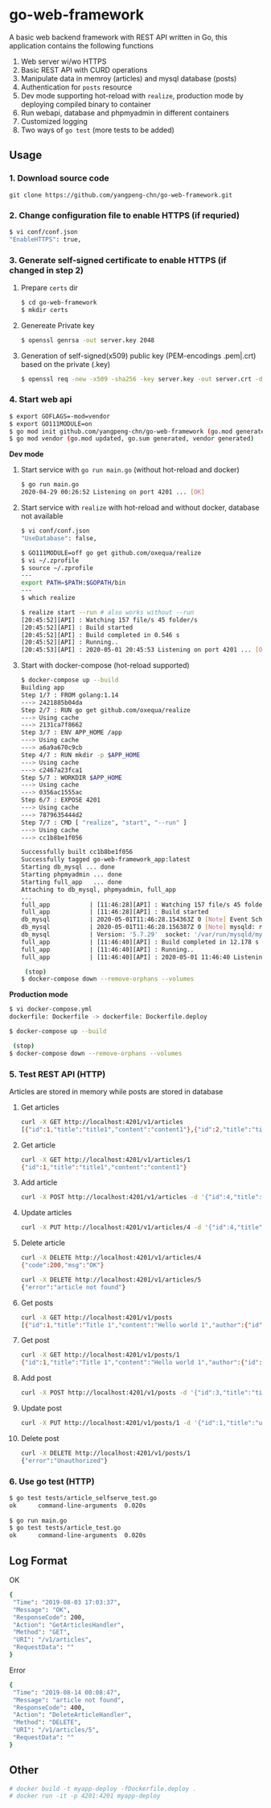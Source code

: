 # go-web-framework

A basic web backend framework with REST API written in Go, this application contains the following functions

1. Web server wi/wo HTTPS
2. Basic REST API with CURD operations
3. Manipulate data in memroy (articles) and mysql database (posts)
4. Authentication for `posts` resource
5. Dev mode supporting hot-reload with `realize`, production mode by deploying compiled binary to container
6. Run webapi, database and phpmyadmin in different containers
7. Customized logging
8. Two ways of `go test` (more tests to be added)

## Usage

### 1. Download source code

```
git clone https://github.com/yangpeng-chn/go-web-framework.git
```

### 2. Change configuration file to enable HTTPS (if requried)

```bash
$ vi conf/conf.json
"EnableHTTPS": true,
```
	
### 3. Generate self-signed certificate to enable HTTPS (if changed in step 2)

1. Prepare `certs` dir

	```bash
	$ cd go-web-framework
	$ mkdir certs
	```
		
2. Genereate Private key

	```bash
	$ openssl genrsa -out server.key 2048
	```

3. Generation of self-signed(x509) public key (PEM-encodings .pem|.crt) based on the private (.key)

	```bash
	$ openssl req -new -x509 -sha256 -key server.key -out server.crt -days 3650
	```

### 4. Start web api

```bash
$ export GOFLAGS=-mod=vendor
$ export GO111MODULE=on 
$ go mod init github.com/yangpeng-chn/go-web-framework (go.mod generated)
$ go mod vendor (go.mod updated, go.sum generated, vendor generated)
```

**Dev mode**

1. Start service with `go run main.go` (without hot-reload and docker)

	```bash
	$ go run main.go
	2020-04-29 00:26:52 Listening on port 4201 ... [OK]
	```

2. Start service with `realize` with hot-reload and without docker, database not available

	```bash
	$ vi conf/conf.json
	"UseDatabase": false,

	$ GO111MODULE=off go get github.com/oxequa/realize
	$ vi ~/.zprofile
	$ source ~/.zprofile
	---
	export PATH=$PATH:$GOPATH/bin
	---
	$ which realize

	$ realize start --run # also works without --run
	[20:45:52][API] : Watching 157 file/s 45 folder/s
	[20:45:52][API] : Build started
	[20:45:52][API] : Build completed in 0.546 s
	[20:45:52][API] : Running..
	[20:45:53][API] : 2020-05-01 20:45:53 Listening on port 4201 ... [OK]
	```

3. Start with docker-compose (hot-reload supported)

	```bash
	$ docker-compose up --build
	Building app
	Step 1/7 : FROM golang:1.14
	---> 2421885b04da
	Step 2/7 : RUN go get github.com/oxequa/realize
	---> Using cache
	---> 2131ca7f8662
	Step 3/7 : ENV APP_HOME /app
	---> Using cache
	---> a6a9a670c9cb
	Step 4/7 : RUN mkdir -p $APP_HOME
	---> Using cache
	---> c2467a23fca1
	Step 5/7 : WORKDIR $APP_HOME
	---> Using cache
	---> 0356ac1555ac
	Step 6/7 : EXPOSE 4201
	---> Using cache
	---> 7879635444d2
	Step 7/7 : CMD [ "realize", "start", "--run" ]
	---> Using cache
	---> cc1b8be1f056

	Successfully built cc1b8be1f056
	Successfully tagged go-web-framework_app:latest
	Starting db_mysql ... done
	Starting phpmyadmin ... done
	Starting full_app   ... done
	Attaching to db_mysql, phpmyadmin, full_app
	...
	full_app           | [11:46:28][API] : Watching 157 file/s 45 folder/s
	full_app           | [11:46:28][API] : Build started
	db_mysql           | 2020-05-01T11:46:28.154363Z 0 [Note] Event Scheduler: Loaded 0 events
	db_mysql           | 2020-05-01T11:46:28.156387Z 0 [Note] mysqld: ready for connections.
	db_mysql           | Version: '5.7.29'  socket: '/var/run/mysqld/mysqld.sock'  port: 3306  MySQL Community Server (GPL)
	full_app           | [11:46:40][API] : Build completed in 12.178 s
	full_app           | [11:46:40][API] : Running..
	full_app           | [11:46:40][API] : 2020-05-01 11:46:40 Listening on port 4201 ... [OK]

	 (stop)
	$ docker-compose down --remove-orphans --volumes
	```

**Production mode**

```bash
$ vi docker-compose.yml
dockerfile: Dockerfile -> dockerfile: Dockerfile.deploy

$ docker-compose up --build

 (stop)
$ docker-compose down --remove-orphans --volumes
```

### 5. Test REST API (HTTP)

Articles are stored in memory while posts are stored in database

1. Get articles
   
	```bash
	curl -X GET http://localhost:4201/v1/articles
	[{"id":1,"title":"title1","content":"content1"},{"id":2,"title":"title2","content":"content2"},{"id":3,"title":"title3","content":"content3"}]
	```
	
2. Get article

	```bash
	curl -X GET http://localhost:4201/v1/articles/1
	{"id":1,"title":"title1","content":"content1"}
	```
		
3. Add article

	```bash
	curl -X POST http://localhost:4201/v1/articles -d '{"id":4,"title": "title4","content":"content4"}'{"id":4,"title":"title4","content":"content4"}
	```

4. Update articles

	```bash
	curl -X PUT http://localhost:4201/v1/articles/4 -d '{"id":4,"title":"updated-title","content":"updated-content"}'{"id":4,"title":"updated-title","content":"updated-content"}
	```
		
5. Delete article

	```bash
	curl -X DELETE http://localhost:4201/v1/articles/4
	{"code":200,"msg":"OK"}

	curl -X DELETE http://localhost:4201/v1/articles/5              
	{"error":"article not found"}
	```

6. Get posts

	```bash
	curl -X GET http://localhost:4201/v1/posts 
	[{"id":1,"title":"Title 1","content":"Hello world 1","author":{"id":1,"nickname":"Yang","email":"yang@gmail.com","password":"password","created_at":"2020-04-29T14:54:36Z","updated_at":"2020-04-29T14:54:36Z"},"author_id":1,"created_at":"2020-04-29T14:54:36Z","updated_at":"2020-04-29T14:54:36Z"},{"id":2,"title":"Title 2","content":"Hello world 2","author":{"id":2,"nickname":"Martin Luther","email":"luther@gmail.com","password":"password","created_at":"2020-04-29T14:54:36Z","updated_at":"2020-04-29T14:54:36Z"},"author_id":2,"created_at":"2020-04-29T14:54:36Z","updated_at":"2020-04-29T14:54:36Z"}]
	```

7. Get post

	```bash
	curl -X GET http://localhost:4201/v1/posts/1
	{"id":1,"title":"Title 1","content":"Hello world 1","author":{"id":1,"nickname":"Yang","email":"yang@gmail.com","password":"password","created_at":"2020-04-29T14:54:36Z","updated_at":"2020-04-29T14:54:36Z"},"author_id":1,"created_at":"2020-04-29T14:54:36Z","updated_at":"2020-04-29T14:54:36Z"}
	```

8. Add post

	```bash
	curl -X POST http://localhost:4201/v1/posts -d '{"id":3,"title":"title 3","content":"content 3"} ...'
	```

9.  Update post

	```bash
	curl -X PUT http://localhost:4201/v1/posts/1 -d '{"id":1,"title":"updated-title","content":"updated-content"}'{"error":"Unauthorized"}
	```

9.  Delete post

	```bash
	curl -X DELETE http://localhost:4201/v1/posts/1
	{"error":"Unauthorized"}
	```

### 6. Use go test (HTTP)

```bash
$ go test tests/article_selfserve_test.go
ok      command-line-arguments  0.020s
	
$ go run main.go
$ go test tests/article_test.go
ok      command-line-arguments  0.020s
```
	
## Log Format

OK

```bash
{
 "Time": "2019-08-03 17:03:37",
 "Message": "OK",
 "ResponseCode": 200,
 "Action": "GetArticlesHandler",
 "Method": "GET",
 "URI": "/v1/articles",
 "RequestData": ""
}
```

Error

```bash
{
 "Time": "2019-08-14 00:08:47",
 "Message": "article not found",
 "ResponseCode": 400,
 "Action": "DeleteArticleHandler",
 "Method": "DELETE",
 "URI": "/v1/articles/5",
 "RequestData": ""
}
```

## Other

```bash
# docker build -t myapp-deploy -fDockerfile.deploy .
# docker run -it -p 4201:4201 myapp-deploy
```
